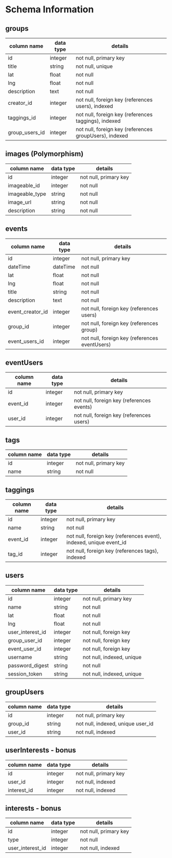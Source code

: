 # Schema Information

## groups
column name  | data type | details
-------------|-----------|-----------------------
id           | integer   | not null, primary key
title        | string    | not null, unique
lat          | float     | not null
lng          | float     | not null
description  | text      | not null
creator_id   | integer   | not null, foreign key (references users), indexed
taggings_id  | integer   | not null, foreign key (references taggings), indexed
group_users_id| integer   | not null, foreign key (references groupUsers), indexed

## images (Polymorphism)
column name      | data type | details
-----------------|-----------|-----------------------
id               | integer   | not null, primary key
imageable_id     | integer   | not null
imageable_type   | string    | not null
image_url        | string    | not null
description      | string    | not null

## events
column name      | data type | details
-----------------|-----------|-----------------------
id               | integer   | not null, primary key
dateTime         | dateTime  | not null
lat              | float     | not null
lng              | float     | not null
title            | string    | not null
description      | text      | not null
event_creator_id | integer   | not null, foreign key (references users)
group_id         | integer   | not null, foreign key (references group)
event_users_id   | integer   | not null, foreign key (references eventUsers)

## eventUsers
column name | data type | details
------------|-----------|-----------------------
id          | integer   | not null, primary key
event_id    | integer   | not null, foreign key (references events)
user_id     | integer   | not null, foreign key (references users)

## tags
column name | data type | details
------------|-----------|-----------------------
id          | integer   | not null, primary key
name        | string    | not null

## taggings
column name | data type | details
------------|-----------|-----------------------
id          | integer   | not null, primary key
name        | string    | not null
event_id    | integer   | not null, foreign key (references event), indexed, unique event_id
tag_id      | integer   | not null, foreign key (references tags), indexed

## users
column name     | data type | details
----------------|-----------|-----------------------
id              | integer   | not null, primary key
name            | string    | not null
lat             | float     | not null
lng             | float     | not null
user_interest_id| integer   | not null, foreign key
group_user_id   | integer   | not null, foreign key
event_user_id   | integer   | not null, foreign key
username        | string    | not null, indexed, unique
password_digest | string    | not null
session_token   | string    | not null, indexed, unique

## groupUsers
column name     | data type | details
----------------|-----------|-----------------------
id              | integer   | not null, primary key
group_id        | string    | not null, indexed, unique user_id
user_id         | string    | not null, indexed

## userInterests - bonus
column name     | data type | details
----------------|-----------|-----------------------
id              | integer   | not null, primary key
user_id         | integer   | not null, indexed
interest_id     | integer   | not null, indexed

## interests - bonus
column name     | data type | details
----------------|-----------|-----------------------
id              | integer   | not null, primary key
type            | integer   | not null
user_interest_id| integer   | not null, indexed
